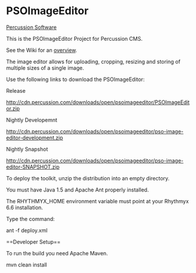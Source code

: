 PSOImageEditor
==============
[Percussion Software](http://www.percussion.com "Percussion Software")

This is the PSOImageEditor Project for Percussion CMS. 

See the Wiki for an [overview](https://github.com/percussion/PSOImageEditor/wiki). 

The image editor allows for uploading, cropping, resizing and storing of multiple
    sizes of a single image. 

Use the following links to download the PSOImageEditor:

Release

http://cdn.percussion.com/downloads/open/psoimageeditor/PSOImageEditor.zip

Nightly Developemnt

http://cdn.percussion.com/downloads/open/psoimageeditor/pso-image-editor-development.zip

Nightly Snapshot

http://cdn.percussion.com/downloads/open/psoimageeditor/pso-image-editor-SNAPSHOT.zip


To deploy the toolkit, unzip the distribution into an empty directory. 

You must have Java 1.5 and Apache Ant properly installed. 

The RHYTHMYX_HOME environment variable must point at your 
Rhythmyx 6.6 installation.  

Type the command: 

ant -f deploy.xml 


==Developer Setup==

To run the build you need Apache Maven.

mvn clean install

